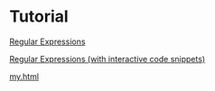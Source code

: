 # Tutorial


[Regular Expressions](./regular-expressions-js.md)

[Regular Expressions (with interactive code snippets)](./regular-expressions-js-flems.md)

[my.html](./my.html)
